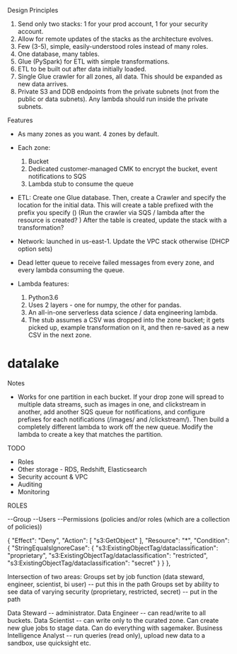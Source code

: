 Design Principles
1. Send only two stacks: 1 for your prod account, 1 for your security account.
2. Allow for remote updates of the stacks as the architecture evolves.
3. Few (3-5), simple, easily-understood roles instead of many roles.
4. One database, many tables.
5. Glue (PySpark) for ETL with simple transformations.
6. ETL to be built out after data initially loaded.
7. Single Glue crawler for all zones, all data. This should be expanded as new data arrives.
8. Private S3 and DDB endpoints from the private subnets (not from the public or data subnets). Any lambda should run inside the private subnets.

Features
* As many zones as you want. 4 zones by default.
* Each zone:
  1. Bucket
  2. Dedicated customer-managed CMK to encrypt the bucket, event notifications to SQS
  3. Lambda stub to consume the queue
* ETL:
  Create one Glue database.
  Then, create a Crawler and specify the location for the initial data. This will create a table prefixed with the prefix you specify ()
  (Run the crawler via SQS / lambda after the resource is created? )
  After the table is created, update the stack with a transformation?
* Network: launched in us-east-1. Update the VPC stack otherwise (DHCP option sets)

* Dead letter queue to receive failed messages from every zone, and every lambda consuming the queue.

* Lambda features:
  1. Python3.6
  2. Uses 2 layers - one for numpy, the other for pandas.
  3. An all-in-one serverless data science / data engineering lambda.
  4. The stub assumes a CSV was dropped into the zone bucket; it gets picked up, example transformation on it, and then re-saved as a new CSV in the next zone.

# datalake
Notes
* Works for one partition in each bucket. If your drop zone will spread to multiple data streams, such as images in one, and clickstream in another, add another SQS queue for notifications, and configure prefixes for each notifications (/images/ and /clickstream/). Then build a completely different lambda to work off the new queue. Modify the lambda to create a key that matches the partition.

TODO
* Roles
* Other storage - RDS, Redshift, Elasticsearch
* Security account & VPC
* Auditing
* Monitoring

ROLES


--Group
  --Users
  --Permissions (policies and/or roles (which are a collection of policies))


  {
        "Effect": "Deny",
        "Action": [
            "s3:GetObject"
        ],
        "Resource": "*",
        "Condition": {
            "StringEqualsIgnoreCase": {
                "s3:ExistingObjectTag/dataclassification": "proprietary",
                "s3:ExistingObjectTag/dataclassification": "restricted",
                "s3:ExistingObjectTag/dataclassification": "secret"
            }
        }
    },

Intersection of two areas:
Groups set by job function (data steward, engineer, scientist, bi user) -- put this in the path
Groups set by ability to see data of varying security (proprietary, restricted, secret) -- put in the path

Data Steward -- administrator.
Data Engineer -- can read/write to all buckets.
Data Scientist -- can write only to the curated zone. Can create new glue jobs to stage data. Can do everything with sagemaker.
Business Intelligence Analyst -- run queries (read only), upload new data to a sandbox, use quicksight etc.
